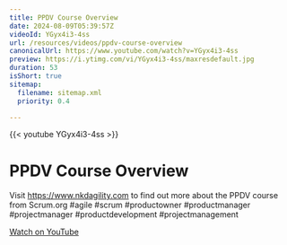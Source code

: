 ```yaml
---
title: PPDV Course Overview
date: 2024-08-09T05:39:57Z
videoId: YGyx4i3-4ss
url: /resources/videos/ppdv-course-overview
canonicalUrl: https://www.youtube.com/watch?v=YGyx4i3-4ss
preview: https://i.ytimg.com/vi/YGyx4i3-4ss/maxresdefault.jpg
duration: 53
isShort: true
sitemap:
  filename: sitemap.xml
  priority: 0.4

---
```


{{< youtube YGyx4i3-4ss >}}

# PPDV Course Overview

Visit https://www.nkdagility.com to find out more about the PPDV course from Scrum.org #agile #scrum #productowner #productmanager #projectmanager #productdevelopment #projectmanagement

[Watch on YouTube](https://www.youtube.com/watch?v=YGyx4i3-4ss)


